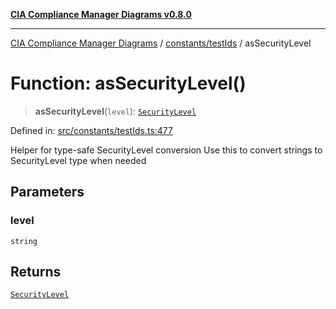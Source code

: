 [**CIA Compliance Manager Diagrams v0.8.0**](../../../README.md)

***

[CIA Compliance Manager Diagrams](../../../modules.md) / [constants/testIds](../README.md) / asSecurityLevel

# Function: asSecurityLevel()

> **asSecurityLevel**(`level`): [`SecurityLevel`](../../../types/cia/type-aliases/SecurityLevel.md)

Defined in: [src/constants/testIds.ts:477](https://github.com/Hack23/cia-compliance-manager/blob/cb6149c89796a3270553cf52dea8f2c5b402dd17/src/constants/testIds.ts#L477)

Helper for type-safe SecurityLevel conversion
Use this to convert strings to SecurityLevel type when needed

## Parameters

### level

`string`

## Returns

[`SecurityLevel`](../../../types/cia/type-aliases/SecurityLevel.md)
